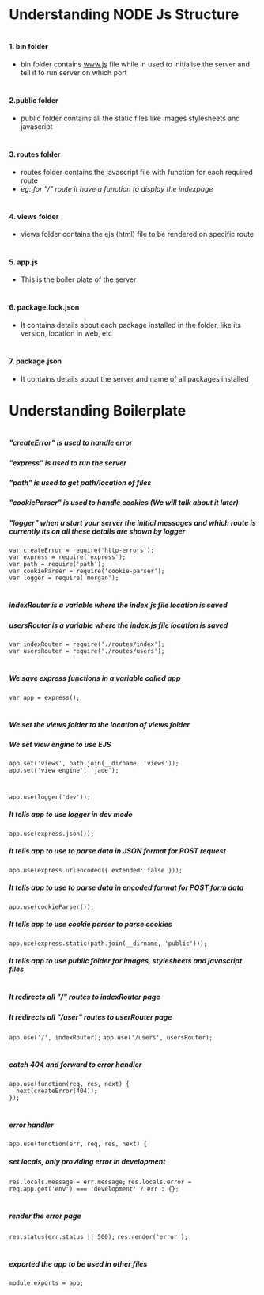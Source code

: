 # Understanding NODE Js Structure
#
#### 1. bin folder
- bin folder contains www.js file while in used to initialise the server and tell it to run server on which port
#
#### 2.public folder
- public folder contains all the static files like images stylesheets and javascript

#
#### 3. routes folder
- routes folder contains the javascript file with function for each required route
- _eg: for "/" route it have a function to display the indexpage_

#
#### 4. views folder
- views folder contains the ejs (html) file to be rendered on specific route

#
#### 5. app.js
- This is the boiler plate of the server

#
#### 6. package.lock.json 
- It contains details about each package installed in the folder, like its version, location in web, etc

#
#### 7. package.json
- It contains details about the server and name of all packages installed
#
#
# Understanding Boilerplate
#
##### **"createError" is used to handle error**
##### **"express" is used to run the server**
##### **"path" is used to get path/location of files**
##### **"cookieParser" is used to handle cookies (We will talk about it later)**
##### **"logger" when u start your server the initial messages and which route is currently its on all these details are shown by logger**
    var createError = require('http-errors');
    var express = require('express');
    var path = require('path');
    var cookieParser = require('cookie-parser');
    var logger = require('morgan');
#
##### **indexRouter is a variable where the index.js file location is saved**
##### **usersRouter is a variable where the index.js file location is saved**
    var indexRouter = require('./routes/index');
    var usersRouter = require('./routes/users');
#
##### **We save express functions in a variable called app**
`var app = express();`
#
##### **We set the views folder to the location of views folder**
##### **We set view engine to use EJS**
    app.set('views', path.join(__dirname, 'views'));
    app.set('view engine', 'jade');

#

`app.use(logger('dev'));`

##### **It tells app to use logger in dev mode**

`app.use(express.json());` 

##### **It tells app to use to parse data in JSON format for POST request**

`app.use(express.urlencoded({ extended: false }));` 

##### **It tells app to use to parse data in encoded format for POST form data**

`app.use(cookieParser());` 

##### **It tells app to use cookie parser to parse cookies**

`app.use(express.static(path.join(__dirname, 'public')));` 

##### **It tells app to use public folder for images, stylesheets and javascript files**
#
##### **It redirects all "/" routes to indexRouter page**
##### **It redirects all "/user" routes to userRouter page**
`app.use('/', indexRouter);`
`app.use('/users', usersRouter);`
#
##### **catch 404 and forward to error handler**
    app.use(function(req, res, next) {
      next(createError(404));
    });
#
##### **error handler**
`app.use(function(err, req, res, next) {`
##### **set locals, only providing error in development**
  `res.locals.message = err.message;`
  `res.locals.error = req.app.get('env') === 'development' ? err : {};`
#
##### **render the error page**
  `res.status(err.status || 500);`
  `res.render('error');`
#
##### **exported the app to be used in other files**
`module.exports = app;`






